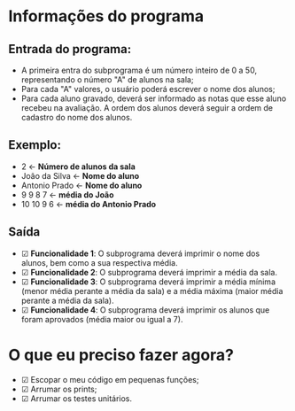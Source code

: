 # Informações do programa

## Entrada do programa:
- A primeira entra do subprograma é um número inteiro de 0 a 50, representando o número "A" de alunos na sala; 
- Para cada "A" valores, o usuário poderá escrever o nome dos alunos; 
- Para cada aluno gravado, deverá ser informado as notas que esse aluno recebeu na avaliação. A ordem dos alunos deverá seguir a ordem de cadastro do nome dos alunos.

## Exemplo:
- 2 <- **Número de alunos da sala** 
- João da Silva <- **Nome do aluno** 
- Antonio Prado <- **Nome do aluno**
- 9 9 8 7 <- **média do João**
- 10 10 9 6 <- **média do Antonio Prado**

## Saída
- &#9745; **Funcionalidade 1**: O subprograma deverá imprimir o nome dos alunos, bem como a sua respectiva média. 
- &#9745; **Funcionalidade 2**: O subprograma deverá imprimir a média da sala. 
- &#9745; **Funcionalidade 3**: O subprograma deverá imprimir a média mínima (menor média perante a média da sala) e a média máxima (maior média perante a média da sala). 
- &#9745; **Funcionalidade 4**: O subprograma deverá imprimir os alunos que foram aprovados (média maior ou igual a 7).

# O que eu preciso fazer agora?
- &#9745; Escopar o meu código em pequenas funções;
- &#9745; Arrumar os prints;
- &#9745; Arrumar os testes unitários. 